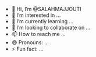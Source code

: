 - 👋 Hi, I’m @SALAHMAJJOUTI
- 👀 I’m interested in ...
- 🌱 I’m currently learning ...
- 💞️ I’m looking to collaborate on ...
- 📫 How to reach me ...
- 😄 Pronouns: ...
- ⚡ Fun fact: ...

<!---
SALAHMAJJOUTI/SALAHMAJJOUTI is a ✨ special ✨ repository because its `README.md` (this file) appears on your GitHub profile.
You can click the Preview link to take a look at your changes.
--->
